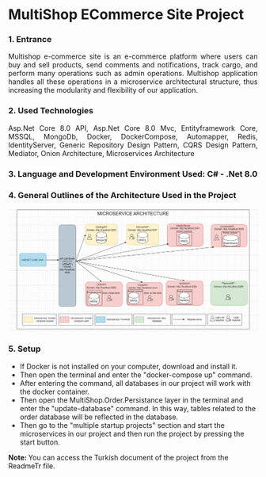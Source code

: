 <h1>MultiShop ECommerce Site Project</h1>

<h3>1. Entrance</h3>
<p align="justify">Multishop e-commerce site is an e-commerce platform where users can buy and sell products, send comments and notifications, track cargo, and perform many operations such as admin operations. Multishop application handles all these operations in a microservice architectural structure, thus increasing the modularity and flexibility of our application.
</p>

<h3>2. Used Technologies</h3>
<p align="justify">Asp.Net Core 8.0 API, Asp.Net Core 8.0 Mvc, Entityframework Core, MSSQL, MongoDb, Docker, DockerCompose, Automapper, Redis, IdentityServer, Generic Repository Design Pattern, CQRS Design Pattern, Mediator, Onion Architecture, Microservices Architecture</p>

<h3>3. Language and Development Environment Used: C# - .Net 8.0</h3>

<h3>4. General Outlines of the Architecture Used in the Project</h3>
<img src="Sources/Images/microserviceArch.PNG">

<h3>5. Setup</h3>
<ul>
    <li>If Docker is not installed on your computer, download and install it.</li>
    <li>
Then open the terminal and enter the "docker-compose up" command.</li>
<li>
After entering the command, all databases in our project will work with the docker container.</li>
<li>Then open the MultiShop.Order.Persistance layer in the terminal and enter the "update-database" command. In this way, tables related to the order database will be reflected in the database.</li>
<li>Then go to the "multiple startup projects" section and start the microservices in our project and then run the project by pressing the start button.</li>
</ul>
<b>Note: </b>You can access the Turkish document of the project from the ReadmeTr file.
